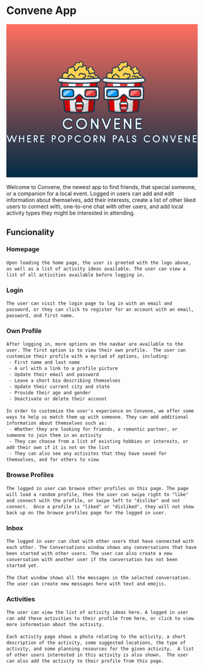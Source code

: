 # Convene App

![alt convene logo](./public/popcorn_pals_convene.png)

Welcome to Convene, the newest app to find friends, that special someone, or a companion for a local event. Logged in users can add and edit information about themselves, add their interests, create a list of other liked users to connect with, one-to-one chat with other users, and add local activity types they might be interested in attending.

## Funcionality

### Homepage

    Upon loading the home page, the user is greeted with the logo above, as well as a list of activity ideas available. The user can view a list of all activities available before logging in.

### Login

    The user can visit the login page to log in with an email and password, or they can click to register for an account with an email, password, and first name.

### Own Profile

    After logging in, more options on the navbar are available to the user. The first option is to view their own profile.  The user can customize their profile with a myriad of options, including:
     - First name and last name
     - A url with a link to a profile picture
     - Update their email and password
     - Leave a short bio describing themselves
     - Update their current city and state
     - Provide their age and gender
     - Deactivate or delete their account

    In order to customize the user's experience on Convene, we offer some ways to help us match them up with someone. They can add additional information about themselves such as:
     - Whether they are looking for friends, a romantic partner, or someone to join them in an activity
     - They can choose from a list of existing hobbies or interests, or add their own if it is not on the list
     - They can also see any activites that they have saved for themselves, and for others to view

### Browse Profiles

    The logged in user can browse other profiles on this page. The page will load a random profile, then the user can swipe right to "like" and connect with the profile, or swipe left to "dislike" and not connect.  Once a profile is "liked" or "disliked", they will not show back up on the browse profiles page for the logged in user.

### Inbox

    The logged in user can chat with other users that have connected with each other. The Conversations window shows any conversations that have been started with other users. The user can also create a new conversation with another user if the conversation has not been started yet.

    The Chat window shows all the messages in the selected conversation. The user can create new messages here with text and emojis.

### Activities

    The user can view the list of activity ideas here. A logged in user can add these activities to their profile from here, or click to view more information about the activity.

    Each activity page shows a photo relating to the activity, a short description of the activity, some suggested locations, the type of activity, and some planning resources for the given activity.  A list of other users interested in this activity is also shown.  The user can also add the activity to their profile from this page.



